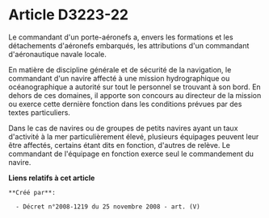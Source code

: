 # Article D3223-22

Le commandant d'un porte-aéronefs a, envers les formations et les détachements d'aéronefs embarqués, les attributions d'un
commandant d'aéronautique navale locale.

En matière de discipline générale et de sécurité de la navigation, le commandant d'un navire affecté à une mission
hydrographique ou océanographique a autorité sur tout le personnel se trouvant à son bord. En dehors de ces domaines, il
apporte son concours au directeur de la mission ou exerce cette dernière fonction dans les conditions prévues par des textes
particuliers.

Dans le cas de navires ou de groupes de petits navires ayant un taux d'activité à la mer particulièrement élevé, plusieurs
équipages peuvent leur être affectés, certains étant dits en fonction, d'autres de relève. Le commandant de l'équipage en
fonction exerce seul le commandement du navire.

**Liens relatifs à cet article**

	**Créé par**:

	  - Décret n°2008-1219 du 25 novembre 2008 - art. (V)

